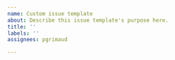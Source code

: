 ```yaml
---
name: Custom issue template
about: Describe this issue template's purpose here.
title: ''
labels: ''
assignees: pgrimaud

---
```



